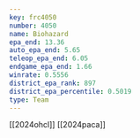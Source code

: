 ```yaml
---
key: frc4050
number: 4050
name: Biohazard
epa_end: 13.36
auto_epa_end: 5.65
teleop_epa_end: 6.05
endgame_epa_end: 1.66
winrate: 0.5556
district_epa_rank: 897
district_epa_percentile: 0.5019
type: Team
---
```

[[2024ohcl]]
[[2024paca]]

